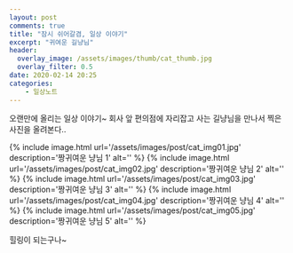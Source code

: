 ```yaml
---
layout: post
comments: true
title: "잠시 쉬어갈겸, 일상 이야기"
excerpt: "귀여운 길냥님"
header:
  overlay_image: /assets/images/thumb/cat_thumb.jpg
  overlay_filter: 0.5
date: 2020-02-14 20:25
categories:
    - 일상노트
---
```

오랜만에 올리는 일상 이야기~ 회사 앞 편의점에 자리잡고 사는 길냥님을 만나서 찍은 사진을 올려본다..

<div class='page__image-container'>
  {% include image.html url='/assets/images/post/cat_img01.jpg' description='짱귀여운 냥님 1' alt='' %}
  {% include image.html url='/assets/images/post/cat_img02.jpg' description='짱귀여운 냥님 2' alt='' %}
  {% include image.html url='/assets/images/post/cat_img03.jpg' description='짱귀여운 냥님 3' alt='' %}
  {% include image.html url='/assets/images/post/cat_img04.jpg' description='짱귀여운 냥님 4' alt='' %}
  {% include image.html url='/assets/images/post/cat_img05.jpg' description='짱귀여운 냥님 5' alt='' %}
</div>

힐링이 되는구나~
